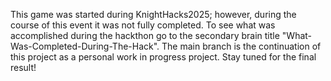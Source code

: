 This game was started during KnightHacks2025; however, during the course of this event it was not fully completed. To see what was accomplished during the hackthon go to the secondary brain title "What-Was-Completed-During-The-Hack". The main branch is the continuation of this project as a personal work in progress project. Stay tuned for the final result!
